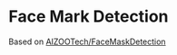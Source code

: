 # Face Mark Detection 

Based on [AIZOOTech/FaceMaskDetection](https://github.com/AIZOOTech/FaceMaskDetection)